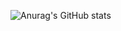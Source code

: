 ![Anurag's GitHub stats](https://github-readme-stats.vercel.app/api?username=ixn075&show_icons=true&theme=radical)
